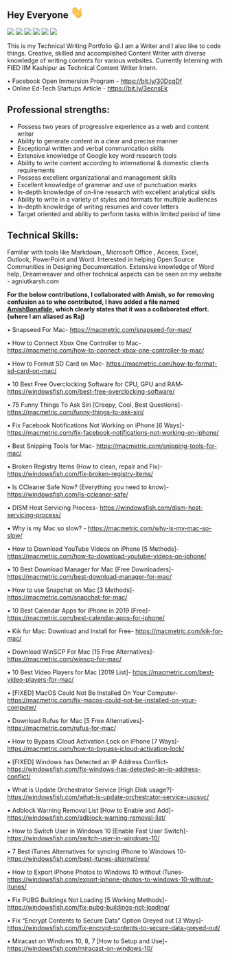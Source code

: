 <h2> Hey Everyone <img src="https://raw.githubusercontent.com/ABSphreak/ABSphreak/master/gifs/Hi.gif" width="30px"></h2>

<a>[<img src="https://img.shields.io/badge/WHATSAPP-%2325D366.svg?&style=for-the-badge&logo=whatsapp&logoColor=white">](https://wa.me/918941970875)</a> <a>[<img src="https://img.shields.io/badge/facebook-%231877F2.svg?&style=for-the-badge&logo=facebook&logoColor=white">](https://www.facebook.com/agniutkarsh)</a> <a>[<img src="https://img.shields.io/badge/instagram-%23E4405F.svg?&style=for-the-badge&logo=instagram&logoColor=white">](https://www.instagram.com/agniutkarsh)</a>  <a>[<img src="https://img.shields.io/badge/twitter-%231DA1F2.svg?&style=for-the-badge&logo=twitter&logoColor=white">](https://twitter.com/agniutkarsh)</a> <a>[<img src="https://img.shields.io/badge/medium-%2312100E.svg?&style=for-the-badge&logo=medium&logoColor=white">](https://medium.com/@agniutkarsh)</a> <a>[<img src="https://img.shields.io/badge/linkedin-%230077B5.svg?&style=for-the-badge&logo=linkedin&logoColor=white">](https://www.linkedin.com/in/agniutkarsh/)</a>

This is my Technical Writing Portfolio 😃.I am a Writer and I also like to code things.
Creative, skilled and accomplished Content Writer with diverse knowledge of writing contents for various websites. Currently Interning with FIED IIM Kashipur as Technical Content Writer Intern.

•	Facebook Open Immersion Program - https://bit.ly/30DcqDf \
•	Online Ed-Tech Startups Article - https://bit.ly/3ecnsEk


## Professional strengths:

- Possess two years of progressive experience as a web and content writer
- Ability to generate content in a clear and precise manner
- Exceptional written and verbal communication skills
- Extensive knowledge of Google key word research tools
- Ability to write content according to international & domestic clients requirements
- Possess excellent organizational and management skills
- Excellent knowledge of grammar and use of punctuation marks
- In-depth knowledge of on-line research with excellent analytical skills
- Ability to write in a variety of styles and formats for multiple audiences
- In-depth knowledge of writing resumes and cover letters
- Target oriented and ability to perform tasks within limited period of time

## Technical Skills:

Familiar with tools like Markdown,, Microsoft Office , Access, Excel, Outlook, PowerPoint and Word.
Interested in helping Open Source Communities in Designing Documentation.
Extensive knowledge of Word help, Dreamweaver and other technical aspects can be seen on my website - agniutkarsh.com

<strong>For the below contributions, I collaborated with Amish, so for removing confusion as to who contributed, I have added a file named [AmishBonafide](https://github.com/Zenix27/Technical-Portfolio/blob/master/AmishBonafide.pdf), which clearly states that it was a collaborated effort.(where I am aliased as Raj)</strong>

•	Snapseed For Mac- https://macmetric.com/snapseed-for-mac/

•	How to Connect Xbox One Controller to Mac- https://macmetric.com/how-to-connect-xbox-one-controller-to-mac/

•	How to Format SD Card on Mac- https://macmetric.com/how-to-format-sd-card-on-mac/

•	10 Best Free Overclocking Software for CPU, GPU and RAM- https://windowsfish.com/best-free-overclocking-software/

•	75 Funny Things To Ask Siri [Creepy, Cool, Best Questions]- https://macmetric.com/funny-things-to-ask-siri/

•	Fix Facebook Notifications Not Working on iPhone [6 Ways]- https://macmetric.com/fix-facebook-notifications-not-working-on-iphone/

•	Best Snipping Tools for Mac- https://macmetric.com/snipping-tools-for-mac/

•	Broken Registry Items (How to clean, repair and Fix)- https://windowsfish.com/fix-broken-registry-items/

•	Is CCleaner Safe Now? (Everything you need to know)- https://windowsfish.com/is-ccleaner-safe/

•	DISM Host Servicing Process- https://windowsfish.com/dism-host-servicing-process/

•	Why is my Mac so slow? - https://macmetric.com/why-is-my-mac-so-slow/

•	How to Download YouTube Videos on iPhone [5 Methods]- https://macmetric.com/how-to-download-youtube-videos-on-iphone/

•	10 Best Download Manager for Mac [Free Downloaders]- https://macmetric.com/best-download-manager-for-mac/

•	How to use Snapchat on Mac [3 Methods]-  https://macmetric.com/snapchat-for-mac/

•	10 Best Calendar Apps for iPhone in 2019 [Free]- https://macmetric.com/best-calendar-apps-for-iphone/

•	Kik for Mac: Download and Install for Free- https://macmetric.com/kik-for-mac/

•	Download WinSCP For Mac [15 Free Alternatives]- https://macmetric.com/winscp-for-mac/

•	10 Best Video Players for Mac [2019 List]- https://macmetric.com/best-video-players-for-mac/

•	[FIXED] MacOS Could Not Be Installed On Your Computer- https://macmetric.com/fix-macos-could-not-be-installed-on-your-computer/

•	Download Rufus for Mac [5 Free Alternatives]- https://macmetric.com/rufus-for-mac/

•	How to Bypass iCloud Activation Lock on iPhone [7 Ways]- https://macmetric.com/how-to-bypass-icloud-activation-lock/

•	[FIXED] Windows has Detected an IP Address Conflict- https://windowsfish.com/fix-windows-has-detected-an-ip-address-conflict/

•	What is Update Orchestrator Service [High Disk usage?]- https://windowsfish.com/what-is-update-orchestrator-service-usosvc/

•	Adblock Warning Removal List [How to Enable and Add]- https://windowsfish.com/adblock-warning-removal-list/

•	How to Switch User in Windows 10 [Enable Fast User Switch]- https://windowsfish.com/switch-user-in-windows-10/

•	7 Best iTunes Alternatives for syncing iPhone to Windows 10- https://windowsfish.com/best-itunes-alternatives/

•	How to Export iPhone Photos to Windows 10 without iTunes- https://windowsfish.com/export-iphone-photos-to-windows-10-without-itunes/

•	Fix PUBG Buildings Not Loading [5 Working Methods]- https://windowsfish.com/fix-pubg-buildings-not-loading/

•	Fix “Encrypt Contents to Secure Data” Option Greyed out [3 Ways]- https://windowsfish.com/fix-encrypt-contents-to-secure-data-greyed-out/

•	Miracast on Windows 10, 8, 7 [How to Setup and Use]- https://windowsfish.com/miracast-on-windows-10/

